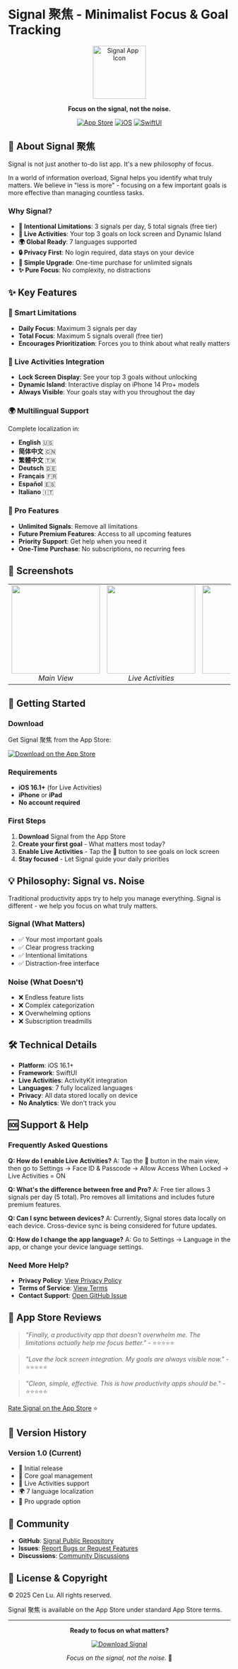 # Signal 聚焦 - Minimalist Focus & Goal Tracking

<div align="center">
  <img src="https://github.com/Cen-Lu/Signal-Public/asset/app-icon.png" width="120" height="120" alt="Signal App Icon">
  
  **Focus on the signal, not the noise.**
  
  [![App Store](https://img.shields.io/badge/App_Store-0D96F6?style=for-the-badge&logo=app-store&logoColor=white)](https://apps.apple.com/app/id6749153105)
  [![iOS](https://img.shields.io/badge/iOS-16.1+-000000?style=for-the-badge&logo=ios&logoColor=white)](https://www.apple.com/ios/)
  [![SwiftUI](https://img.shields.io/badge/SwiftUI-blue?style=for-the-badge&logo=swift&logoColor=white)](https://developer.apple.com/xcode/swiftui/)
</div>

## 🎯 About Signal 聚焦

Signal is not just another to-do list app. It's a new philosophy of focus.

In a world of information overload, Signal helps you identify what truly matters. We believe in "less is more" - focusing on a few important goals is more effective than managing countless tasks.

### Why Signal?

- **🎯 Intentional Limitations**: 3 signals per day, 5 total signals (free tier)
- **📱 Live Activities**: Your top 3 goals on lock screen and Dynamic Island
- **🌍 Global Ready**: 7 languages supported
- **🔒 Privacy First**: No login required, data stays on your device
- **💎 Simple Upgrade**: One-time purchase for unlimited signals
- **✨ Pure Focus**: No complexity, no distractions

## ✨ Key Features

### 🎯 Smart Limitations
- **Daily Focus**: Maximum 3 signals per day
- **Total Focus**: Maximum 5 signals overall (free tier)
- **Encourages Prioritization**: Forces you to think about what really matters

### 📱 Live Activities Integration
- **Lock Screen Display**: See your top 3 goals without unlocking
- **Dynamic Island**: Interactive display on iPhone 14 Pro+ models
- **Always Visible**: Your goals stay with you throughout the day

### 🌍 Multilingual Support
Complete localization in:
- **English** 🇺🇸
- **简体中文** 🇨🇳 
- **繁體中文** 🇹🇼
- **Deutsch** 🇩🇪
- **Français** 🇫🇷
- **Español** 🇪🇸
- **Italiano** 🇮🇹

### 💎 Pro Features
- **Unlimited Signals**: Remove all limitations
- **Future Premium Features**: Access to all upcoming features
- **Priority Support**: Get help when you need it
- **One-Time Purchase**: No subscriptions, no recurring fees

## 📱 Screenshots

<div align="center">
  <table>
    <tr>
      <td align="center">
        <img src="https://github.com/Cen-Lu/Signal-Public/blob/main/screenshots/main-view.png" width="200">
        <br><em>Main View</em>
      </td>
      <td align="center">
        <img src="https://github.com/Cen-Lu/Signal-Public/blob/main/screenshots/live-activity.png" width="200">
        <br><em>Live Activities</em>
      </td>
      <td align="center">
        <img src="https://github.com/Cen-Lu/Signal-Public/blob/main/screenshots/settings.png" width="200">
        <br><em>Settings</em>
      </td>
    </tr>
  </table>
</div>

## 🚀 Getting Started

### Download
Get Signal 聚焦 from the App Store:

[![Download on the App Store](https://tools.applemediaservices.com/api/badges/download-on-the-app-store/black/en-us?size=250x83)](https://apps.apple.com/app/id6749153105)

### Requirements
- **iOS 16.1+** (for Live Activities)
- **iPhone** or **iPad**
- **No account required**

### First Steps
1. **Download** Signal from the App Store
2. **Create your first goal** - What matters most today?
3. **Enable Live Activities** - Tap the 📶 button to see goals on lock screen
4. **Stay focused** - Let Signal guide your daily priorities

## 💡 Philosophy: Signal vs. Noise

Traditional productivity apps try to help you manage everything. Signal is different - we help you focus on what truly matters.

### Signal (What Matters)
- ✅ Your most important goals
- ✅ Clear progress tracking
- ✅ Intentional limitations
- ✅ Distraction-free interface

### Noise (What Doesn't)
- ❌ Endless feature lists
- ❌ Complex categorization
- ❌ Overwhelming options
- ❌ Subscription treadmills

## 🛠 Technical Details

- **Platform**: iOS 16.1+
- **Framework**: SwiftUI
- **Live Activities**: ActivityKit integration
- **Languages**: 7 fully localized languages
- **Privacy**: All data stored locally on device
- **No Analytics**: We don't track you

## 🆘 Support & Help

### Frequently Asked Questions

**Q: How do I enable Live Activities?**
A: Tap the 📶 button in the main view, then go to Settings → Face ID & Passcode → Allow Access When Locked → Live Activities = ON

**Q: What's the difference between free and Pro?**
A: Free tier allows 3 signals per day (5 total). Pro removes all limitations and includes future premium features.

**Q: Can I sync between devices?**
A: Currently, Signal stores data locally on each device. Cross-device sync is being considered for future updates.

**Q: How do I change the app language?**
A: Go to Settings → Language in the app, or change your device language settings.

### Need More Help?

- **Privacy Policy**: [View Privacy Policy](https://cen-lu.github.io/Signal-Public/privacy-policy-en.html)
- **Terms of Service**: [View Terms](https://cen-lu.github.io/Signal-Public/terms-of-service.html)
- **Contact Support**: [Open GitHub Issue](https://github.com/Cen-Lu/Signal-Public/issues)

## 🌟 App Store Reviews

> *"Finally, a productivity app that doesn't overwhelm me. The limitations actually help me focus better."* - ⭐⭐⭐⭐⭐

> *"Love the lock screen integration. My goals are always visible now."* - ⭐⭐⭐⭐⭐

> *"Clean, simple, effective. This is how productivity apps should be."* - ⭐⭐⭐⭐⭐

[Rate Signal on the App Store](https://apps.apple.com/app/id6749153105?action=write-review) ⭐

## 🔄 Version History

### Version 1.0 (Current)
- 🎉 Initial release
- 🎯 Core goal management
- 📱 Live Activities support
- 🌍 7 language localization
- 💎 Pro upgrade option

## 🤝 Community

- **GitHub**: [Signal Public Repository](https://github.com/Cen-Lu/Signal-Public)
- **Issues**: [Report Bugs or Request Features](https://github.com/Cen-Lu/Signal-Public/issues)
- **Discussions**: [Community Discussions](https://github.com/Cen-Lu/Signal-Public/discussions)

## 📜 License & Copyright

© 2025 Cen Lu. All rights reserved.

Signal 聚焦 is available on the App Store under standard App Store terms.

---

<div align="center">
  
**Ready to focus on what matters?**

[![Download Signal](https://tools.applemediaservices.com/api/badges/download-on-the-app-store/black/en-us?size=250x83)](https://apps.apple.com/app/id6749153105)

*Focus on the signal, not the noise.* 📶

</div>
